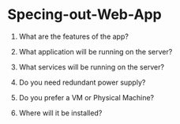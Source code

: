 # Specing-out-Web-App

1. What are the features of the app?

2. What application will be running on the server?
 
3. What services will be running on the server?
 
4. Do you need redundant power supply?

5. Do you prefer a VM or Physical Machine?
 
6. Where will it be installed?
